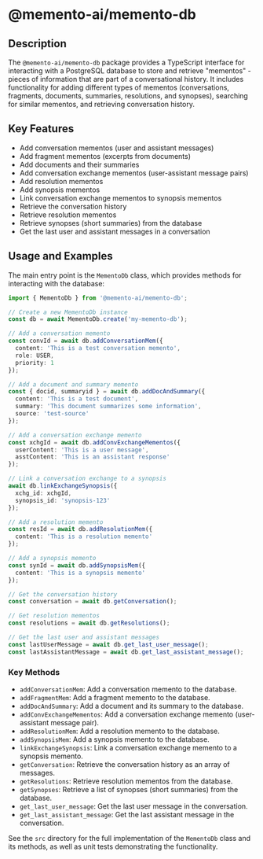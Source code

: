 # @memento-ai/memento-db
## Description
The `@memento-ai/memento-db` package provides a TypeScript interface for interacting with a PostgreSQL database to store and retrieve "mementos" - pieces of information that are part of a conversational history. It includes functionality for adding different types of mementos (conversations, fragments, documents, summaries, resolutions, and synopses), searching for similar mementos, and retrieving conversation history.

## Key Features
- Add conversation mementos (user and assistant messages)
- Add fragment mementos (excerpts from documents)
- Add documents and their summaries
- Add conversation exchange mementos (user-assistant message pairs)
- Add resolution mementos 
- Add synopsis mementos
- Link conversation exchange mementos to synopsis mementos
- Retrieve the conversation history
- Retrieve resolution mementos
- Retrieve synopses (short summaries) from the database
- Get the last user and assistant messages in a conversation

## Usage and Examples
The main entry point is the `MementoDb` class, which provides methods for interacting with the database:

```typescript
import { MementoDb } from '@memento-ai/memento-db';

// Create a new MementoDb instance
const db = await MementoDb.create('my-memento-db');

// Add a conversation memento
const convId = await db.addConversationMem({
  content: 'This is a test conversation memento',
  role: USER,
  priority: 1
});

// Add a document and summary memento
const { docid, summaryid } = await db.addDocAndSummary({
  content: 'This is a test document',
  summary: 'This document summarizes some information',
  source: 'test-source'
});

// Add a conversation exchange memento
const xchgId = await db.addConvExchangeMementos({
  userContent: 'This is a user message',
  asstContent: 'This is an assistant response'
});

// Link a conversation exchange to a synopsis
await db.linkExchangeSynopsis({
  xchg_id: xchgId,
  synopsis_id: 'synopsis-123'
});

// Add a resolution memento
const resId = await db.addResolutionMem({
  content: 'This is a resolution memento'
});

// Add a synopsis memento
const synId = await db.addSynopsisMem({
  content: 'This is a synopsis memento'
});

// Get the conversation history
const conversation = await db.getConversation();

// Get resolution mementos
const resolutions = await db.getResolutions();

// Get the last user and assistant messages
const lastUserMessage = await db.get_last_user_message();
const lastAssistantMessage = await db.get_last_assistant_message();
```

### Key Methods
- `addConversationMem`: Add a conversation memento to the database.
- `addFragmentMem`: Add a fragment memento to the database.
- `addDocAndSummary`: Add a document and its summary to the database.
- `addConvExchangeMementos`: Add a conversation exchange memento (user-assistant message pair).
- `addResolutionMem`: Add a resolution memento to the database.
- `addSynopsisMem`: Add a synopsis memento to the database.
- `linkExchangeSynopsis`: Link a conversation exchange memento to a synopsis memento.
- `getConversation`: Retrieve the conversation history as an array of messages.
- `getResolutions`: Retrieve resolution mementos from the database.
- `getSynopses`: Retrieve a list of synopses (short summaries) from the database.
- `get_last_user_message`: Get the last user message in the conversation.
- `get_last_assistant_message`: Get the last assistant message in the conversation.

See the `src` directory for the full implementation of the `MementoDb` class and its methods, as well as unit tests demonstrating the functionality.
